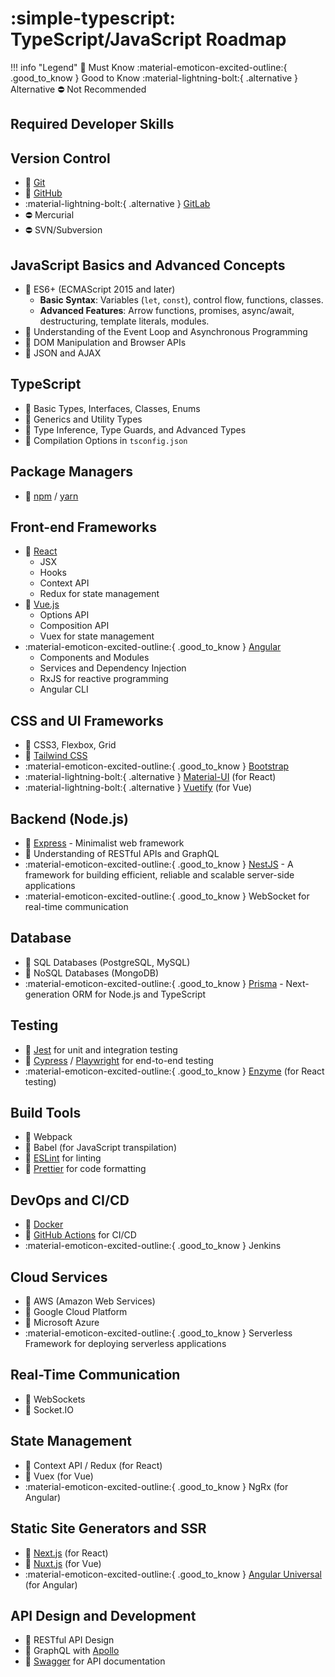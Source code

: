 # :simple-typescript: TypeScript/JavaScript Roadmap

!!! info "Legend"
    :green_heart: Must Know
    :material-emoticon-excited-outline:{ .good_to_know } Good to Know
    :material-lightning-bolt:{ .alternative } Alternative
    :no_entry: Not Recommended

## Required Developer Skills

## Version Control

- :green_heart: [Git](https://git-scm.com/)
- :green_heart: [GitHub](https://github.com/)
- :material-lightning-bolt:{ .alternative } [GitLab](https://gitlab.com/)
- :no_entry: Mercurial
- :no_entry: SVN/Subversion

## JavaScript Basics and Advanced Concepts

- :green_heart: ES6+ (ECMAScript 2015 and later)
  - **Basic Syntax**: Variables (`let`, `const`), control flow, functions, classes.
  - **Advanced Features**: Arrow functions, promises, async/await, destructuring, template literals, modules.
- :green_heart: Understanding of the Event Loop and Asynchronous Programming
- :green_heart: DOM Manipulation and Browser APIs
- :green_heart: JSON and AJAX

## TypeScript

- :green_heart: Basic Types, Interfaces, Classes, Enums
- :green_heart: Generics and Utility Types
- :green_heart: Type Inference, Type Guards, and Advanced Types
- :green_heart: Compilation Options in `tsconfig.json`

## Package Managers

- :green_heart: [npm](https://www.npmjs.com/) / [yarn](https://yarnpkg.com/)

## Front-end Frameworks

- :green_heart: [React](https://reactjs.org/)
  - JSX
  - Hooks
  - Context API
  - Redux for state management
- :green_heart: [Vue.js](https://vuejs.org/)
  - Options API
  - Composition API
  - Vuex for state management
- :material-emoticon-excited-outline:{ .good_to_know } [Angular](https://angular.io/)
  - Components and Modules
  - Services and Dependency Injection
  - RxJS for reactive programming
  - Angular CLI

## CSS and UI Frameworks

- :green_heart: CSS3, Flexbox, Grid
- :green_heart: [Tailwind CSS](https://tailwindcss.com/)
- :material-emoticon-excited-outline:{ .good_to_know } [Bootstrap](https://getbootstrap.com/)
- :material-lightning-bolt:{ .alternative } [Material-UI](https://mui.com/) (for React)
- :material-lightning-bolt:{ .alternative } [Vuetify](https://vuetifyjs.com/) (for Vue)

## Backend (Node.js)

- :green_heart: [Express](https://expressjs.com/) - Minimalist web framework
- :green_heart: Understanding of RESTful APIs and GraphQL
- :material-emoticon-excited-outline:{ .good_to_know } [NestJS](https://nestjs.com/) - A framework for building efficient, reliable and scalable server-side applications
- :material-emoticon-excited-outline:{ .good_to_know } WebSocket for real-time communication

## Database

- :green_heart: SQL Databases (PostgreSQL, MySQL)
- :green_heart: NoSQL Databases (MongoDB)
- :material-emoticon-excited-outline:{ .good_to_know } [Prisma](https://www.prisma.io/) - Next-generation ORM for Node.js and TypeScript

## Testing

- :green_heart: [Jest](https://jestjs.io/) for unit and integration testing
- :green_heart: [Cypress](https://www.cypress.io/) / [Playwright](https://playwright.dev/) for end-to-end testing
- :material-emoticon-excited-outline:{ .good_to_know } [Enzyme](https://enzymejs.github.io/enzyme/) (for React testing)

## Build Tools

- :green_heart: Webpack
- :green_heart: Babel (for JavaScript transpilation)
- :green_heart: [ESLint](https://eslint.org/) for linting
- :green_heart: [Prettier](https://prettier.io/) for code formatting

## DevOps and CI/CD

- :green_heart: [Docker](https://www.docker.com/)
- :green_heart: [GitHub Actions](https://github.com/features/actions) for CI/CD
- :material-emoticon-excited-outline:{ .good_to_know } Jenkins

## Cloud Services

- :green_heart: AWS (Amazon Web Services)
- :green_heart: Google Cloud Platform
- :green_heart: Microsoft Azure
- :material-emoticon-excited-outline:{ .good_to_know } Serverless Framework for deploying serverless applications

## Real-Time Communication

- :green_heart: WebSockets
- :green_heart: Socket.IO

## State Management

- :green_heart: Context API / Redux (for React)
- :green_heart: Vuex (for Vue)
- :material-emoticon-excited-outline:{ .good_to_know } NgRx (for Angular)

## Static Site Generators and SSR

- :green_heart: [Next.js](https://nextjs.org/) (for React)
- :green_heart: [Nuxt.js](https://nuxtjs.org/) (for Vue)
- :material-emoticon-excited-outline:{ .good_to_know } [Angular Universal](https://angular.io/guide/universal) (for Angular)

## API Design and Development

- :green_heart: RESTful API Design
- :green_heart: GraphQL with [Apollo](https://www.apollographql.com/)
- :green_heart: [Swagger](https://swagger.io/) for API documentation

